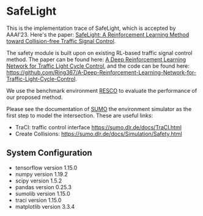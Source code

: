 # SafeLight
This is the implementation trace of SafeLight, which is accepted by AAAI'23. Here's the paper: [SafeLight: A Reinforcement Learning Method toward Collision-free Traffic Signal Control](https://arxiv.org/abs/2211.10871).

The safety module is built upon on existing RL-based traffic signal control method. The paper can be found here: [A Deep Reinforcement Learning Network for Traffic Light Cycle Control](https://web.njit.edu/~gwang/papers/2019ITVT.pdf), and the code can be found here: https://github.com/Ring367/A-Deep-Reinforcement-Learning-Network-for-Traffic-Light-Cycle-Control.

We use the benchmark environment [RESCO](https://github.com/Pi-Star-Lab/RESCO) to evaluate the performance of our proposed method.

Please see the documentation of [SUMO](https://sumo.dlr.de/docs/index.html) the environment simulator as the first step to model the intersection. These are useful links:

- TraCI: traffic control interface
https://sumo.dlr.de/docs/TraCI.html
- Create Collisions: https://sumo.dlr.de/docs/Simulation/Safety.html


## System Configuration
- tensorflow version 1.15.0
- numpy version 1.19.2
- scipy version 1.5.2
- pandas version 0.25.3
- sumolib version 1.15.0
- traci version 1.15.0
- matplotlib version 3.3.4
